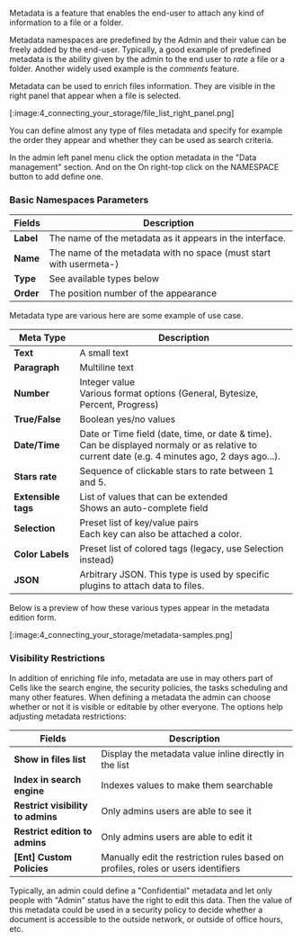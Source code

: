 Metadata is a feature that enables the end-user to attach any kind of information to a file or a folder.

Metadata namespaces are predefined by the Admin and their value can be freely added by the end-user. Typically, a good example of predefined metadata is the ability given by the admin to the end user to _rate_ a file or a folder. Another widely used example is the _comments_ feature.

Metadata can be used to enrich files information. They are visible in the right panel that appear when a file is selected. 

[:image:4_connecting_your_storage/file_list_right_panel.png]

You can define almost any type of files metadata and specify for example the order they appear and whether they can be used as search criteria.

In the admin left panel menu click the option metadata in the "Data management" section. And on the On right-top click on the NAMESPACE button to add define one.

### Basic Namespaces Parameters

| Fields    | Description                                                        |
| --------- | ------------------------------------------------------------------ |
| **Label** | The name of the metadata as it appears in the interface.           |
| **Name**  | The name of the metadata with no space (must start with usermeta-) |
| **Type**  | See available types below                                          |
| **Order** | The position number of the appearance                              |

Metadata type are various here are some example of use case.

| Meta Type           | Description                                                                                                                                       |
| ------------------- | ------------------------------------------------------------------------------------------------------------------------------------------------- |
| **Text**            | A small text                                                                                                                                      |
| **Paragraph**       | Multiline text                                                                                                                                    |
| **Number**          | Integer value<br/>Various format options (General, Bytesize, Percent, Progress)                                                                   |
| **True/False**      | Boolean yes/no values                                                                                                                             |
| **Date/Time**       | Date or Time field (date, time, or date & time).<br/>Can be displayed normaly or as relative to current date (e.g. 4 minutes ago, 2 days ago...). |
| **Stars rate**      | Sequence of clickable stars to rate between 1 and 5.                                                                                              |
| **Extensible tags** | List of values that can be extended<br/>Shows an auto-complete field                                                                              |
| **Selection**       | Preset list of key/value pairs<br/>Each key can also be attached a color.                                                                         |
| **Color Labels**    | Preset list of colored tags (legacy, use Selection instead)                                                                                       |
| **JSON**            | Arbitrary JSON. This type is used by specific plugins to attach data to files.                                                                    |

Below is a preview of how these various types appear in the metadata edition form.

[:image:4_connecting_your_storage/metadata-samples.png]

### Visibility Restrictions

In addition of enriching file info, metadata are use in may others part of Cells like the search engine, the security policies, the tasks scheduling and many other features. When defining a metadata the admin can choose  whether or not it is visible or editable by other everyone. The options help adjusting metadata restrictions:

| Fields                            | Description                                                                       |
| --------------------------------- | --------------------------------------------------------------------------------- |
| **Show in files list**            | Display the metadata value inline directly in the list                            |
| **Index in search engine**        | Indexes values to make them searchable                                            |
| **Restrict visibility to admins** | Only admins users are able to see it                                              |
| **Restrict edition to admins**    | Only admins users are able to edit it                                             |
| **[Ent] Custom Policies**         | Manually edit the restriction rules based on profiles, roles or users identifiers |

Typically, an admin could define a "Confidential" metadata and let only people with "Admin" status have the right to edit this data. Then the value of this metadata could be used in a security policy to decide whether a document is accessible to the outside network, or outside of office hours, etc.